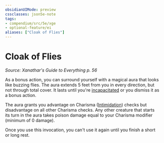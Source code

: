 ```yaml
---
obsidianUIMode: preview
cssclasses: json5e-note
tags:
- compendium/src/5e/xge
- optional-feature/ei
aliases: ["Cloak of Flies"]
---
```

# Cloak of Flies
*Source: Xanathar's Guide to Everything p. 56* 

As a bonus action, you can surround yourself with a magical aura that looks like buzzing flies. The aura extends 5 feet from you in every direction, but not through total cover. It lasts until you're [incapacitated](../../Rules%20&%20Options/5e%20Rules/conditions.md##incapacitated) or you dismiss it as a bonus action.

The aura grants you advantage on Charisma ([Intimidation](../../Rules%20&%20Options/5e%20Rules/skills.md##Intimidation)) checks but disadvantage on all other Charisma checks. Any other creature that starts its turn in the aura takes poison damage equal to your Charisma modifier (minimum of 0 damage).

Once you use this invocation, you can't use it again until you finish a short or long rest.